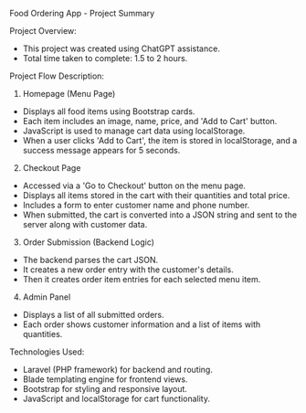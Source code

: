 Food Ordering App - Project Summary

Project Overview:
- This project was created using ChatGPT assistance.
- Total time taken to complete: 1.5 to 2 hours.

Project Flow Description:
1. Homepage (Menu Page)
- Displays all food items using Bootstrap cards.
- Each item includes an image, name, price, and 'Add to Cart' button.
- JavaScript is used to manage cart data using localStorage.
- When a user clicks 'Add to Cart', the item is stored in localStorage, and a success message appears for 5 seconds.
2. Checkout Page
- Accessed via a 'Go to Checkout' button on the menu page.
- Displays all items stored in the cart with their quantities and total price.
- Includes a form to enter customer name and phone number.
- When submitted, the cart is converted into a JSON string and sent to the server along with customer data.
3. Order Submission (Backend Logic)
- The backend parses the cart JSON.
- It creates a new order entry with the customer's details.
- Then it creates order item entries for each selected menu item.
4. Admin Panel
- Displays a list of all submitted orders.
- Each order shows customer information and a list of items with quantities.

Technologies Used:
- Laravel (PHP framework) for backend and routing.
- Blade templating engine for frontend views.
- Bootstrap for styling and responsive layout.
- JavaScript and localStorage for cart functionality.
